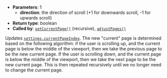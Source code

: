 * **Parameters**: 1
    * **direction**: the direction of scroll (+1 for downwards scroll, -1 for
      upwards scroll)
* **Return type**: boolean
* **Called by**: [`setCurrentPage()`](#setCurrentPage) (recursive),
  [`adjustPages()`](#adjustPages)

Updates [`settings.currentPageIndex`](#MONKEY). The new "current" page is
determined based on the following algorithm: if the user is scrolling up, and
the current page is below the middle of the viewport, then we take the
previous page to be the new current page. If the user is scrolling down, and
the current page is below the middle of the viewport, then we take the next
page to be the new current page. This is then repeated recursively until we no
longer need to change the current page.

